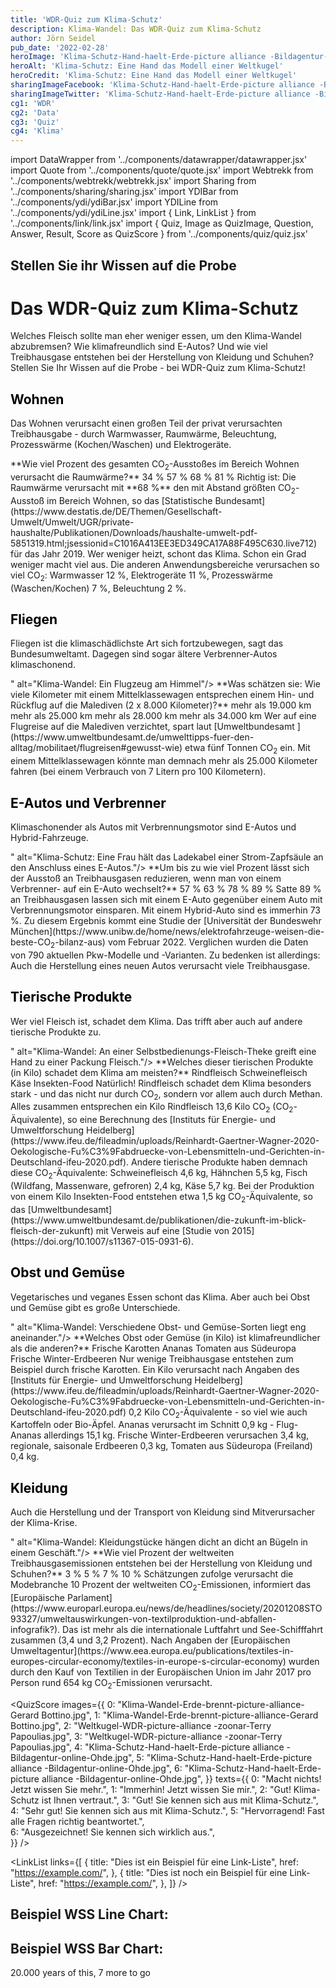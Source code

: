 ```yaml
---
title: 'WDR-Quiz zum Klima-Schutz'
description: Klima-Wandel: Das WDR-Quiz zum Klima-Schutz
author: Jörn Seidel
pub_date: '2022-02-28'
heroImage: 'Klima-Schutz-Hand-haelt-Erde-picture alliance -Bildagentur-online-Ohde.jpg'
heroAlt: 'Klima-Schutz: Eine Hand das Modell einer Weltkugel'
heroCredit: 'Klima-Schutz: Eine Hand das Modell einer Weltkugel'
sharingImageFacebook: 'Klima-Schutz-Hand-haelt-Erde-picture alliance -Bildagentur-online-Ohde.jpg'
sharingImageTwitter: 'Klima-Schutz-Hand-haelt-Erde-picture alliance -Bildagentur-online-Ohde.jpg'
cg1: 'WDR'
cg2: 'Data'
cg3: 'Quiz'
cg4: 'Klima'
---
```


import DataWrapper from '../components/datawrapper/datawrapper.jsx'
import Quote from '../components/quote/quote.jsx'
import Webtrekk from '../components/webtrekk/webtrekk.jsx'
import Sharing from '../components/sharing/sharing.jsx'
import YDIBar from '../components/ydi/ydiBar.jsx'
import YDILine from '../components/ydi/ydiLine.jsx'
import { Link, LinkList } from '../components/link/link.jsx'
import { Quiz, Image as QuizImage, Question, Answer, Result, Score as QuizScore } from '../components/quiz/quiz.jsx'

## Stellen Sie ihr Wissen auf die Probe

# Das WDR-Quiz zum Klima-Schutz

Welches Fleisch sollte man eher weniger essen, um den Klima-Wandel abzubremsen? Wie klimafreundlich sind E-Autos? Und wie viel Treibhausgase entstehen bei der Herstellung von Kleidung und Schuhen? Stellen Sie Ihr Wissen auf die Probe - bei WDR-Quiz zum Klima-Schutz!


## <span style="color:black">Wohnen</span>

Das Wohnen verursacht einen großen Teil der privat verursachten Treibhausgabe - durch Warmwasser, Raumwärme, Beleuchtung, Prozesswärme (Kochen/Waschen) und Elektrogeräte.

<Quiz>
<QuizImage src="Heizungsregler_Quelle_imago_photothek_Liesa_Johannssen.png" alt="Eine Hand dreht an einem Heizungsregler."/>
<Question>**Wie viel Prozent des gesamten CO<sub>2</sub>-Ausstoßes im Bereich Wohnen verursacht die Raumwärme?**</Question>
<Answer>34 %</Answer>
<Answer>57 %</Answer>
<Answer correct>68 %</Answer>
<Answer>81 %</Answer>
<Result>
Richtig ist: Die Raumwärme verursacht mit **68 %** den mit Abstand größten CO<sub>2</sub>-Ausstoß im Bereich Wohnen, so das [Statistische Bundesamt](https://www.destatis.de/DE/Themen/Gesellschaft-Umwelt/Umwelt/UGR/private-haushalte/Publikationen/Downloads/haushalte-umwelt-pdf-5851319.html;jsessionid=C1016A413EE3ED349CA17A88F495C630.live712) für das Jahr 2019. Wer weniger heizt, schont das Klima. Schon ein Grad weniger macht viel aus. Die anderen Anwendungsbereiche verursachen so viel CO<sub>2</sub>: Warmwasser 12 %, Elektrogeräte 11 %, Prozesswärme (Waschen/Kochen) 7 %, Beleuchtung 2 %.
</Result>
</Quiz>


## <span style="color:black">Fliegen</span>

Fliegen ist die klimaschädlichste Art sich fortzubewegen, sagt das Bundesumweltamt. Dagegen sind sogar ältere Verbrenner-Autos klimaschonend.

<Quiz>
<QuizImage src="<QuizImage src="Flugzeug-und-Klima-imago-Robert-Michael.jpg"/>" alt="Klima-Wandel: Ein Flugzeug am Himmel"/>
<Question>**Was schätzen sie: Wie viele Kilometer mit einem Mittelklassewagen entsprechen einem Hin- und Rückflug auf die Malediven (2 x 8.000 Kilometer)?**</Question>
<Answer>mehr als 19.000 km</Answer>
<Answer correct>mehr als 25.000 km</Answer>
<Answer>mehr als 28.000 km</Answer>
<Answer>mehr als 34.000 km</Answer>
<Result>
Wer auf eine Flugreise auf die Malediven verzichtet, spart laut [Umweltbundesamt ](https://www.umweltbundesamt.de/umwelttipps-fuer-den-alltag/mobilitaet/flugreisen#gewusst-wie) etwa fünf Tonnen CO<sub>2</sub> ein. Mit einem Mittelklassewagen könnte man demnach mehr als 25.000 Kilometer fahren (bei einem Verbrauch von 7 Litern pro 100 Kilometern).
</Result>
</Quiz>


## <span style="color:black">E-Autos und Verbrenner</span>

Klimaschonender als Autos mit Verbrennungsmotor sind E-Autos und Hybrid-Fahrzeuge.

<Quiz>
<QuizImage src="<QuizImage src="E-Auto-und-Klima-mauritius images- Johner.jpg"/>" alt="Klima-Schutz: Eine Frau hält das Ladekabel einer Strom-Zapfsäule an den Anschluss eines E-Autos."/>
<Question>**Um bis zu wie viel Prozent lässt sich der Ausstoß an Treibhausgasen reduzieren, wenn man von einem Verbrenner- auf ein E-Auto wechselt?**</Question>
<Answer>57 %</Answer>
<Answer>63 %</Answer>
<Answer>78 %</Answer>
<Answer correct>89 %</Answer>
<Result>
Satte 89 % an Treibhausgasen lassen sich mit einem E-Auto gegenüber einem Auto mit Verbrennungsmotor einsparen. Mit einem Hybrid-Auto sind es immerhin 73 %. Zu diesem Ergebnis kommt eine Studie der [Universität der Bundeswehr München](https://www.unibw.de/home/news/elektrofahrzeuge-weisen-die-beste-CO<sub>2</sub>-bilanz-aus) vom Februar 2022. Verglichen wurden die Daten von 790 aktuellen Pkw-Modelle und -Varianten. Zu bedenken ist allerdings: Auch die Herstellung eines neuen Autos verursacht viele Treibhausgase.
</Result>
</Quiz>


## <span style="color:black">Tierische Produkte</span>

Wer viel Fleisch ist, schadet dem Klima. Das trifft aber auch auf andere tierische Produkte zu.

<Quiz>
<QuizImage src="<QuizImage src="Fleisch-und-Klima-ddp-BO-Theißen.jpg"/>" alt="Klima-Wandel: An einer Selbstbedienungs-Fleisch-Theke greift eine Hand zu einer Packung Fleisch."/>
<Question>**Welches dieser tierischen Produkte (in Kilo) schadet dem Klima am meisten?**</Question>
<Answer correct>Rindfleisch</Answer>
<Answer>Schweinefleisch</Answer>
<Answer>Käse</Answer>
<Answer>Insekten-Food</Answer>
<Result>
Natürlich! Rindfleisch schadet dem Klima besonders stark - und das nicht nur durch CO<sub>2</sub>, sondern vor allem auch durch Methan. Alles zusammen entsprechen ein Kilo Rindfleisch 13,6 Kilo CO<sub>2</sub> (CO<sub>2</sub>-Äquivalente), so eine Berechnung des [Instituts für Energie- und Umweltforschung Heidelberg](https://www.ifeu.de/fileadmin/uploads/Reinhardt-Gaertner-Wagner-2020-Oekologische-Fu%C3%9Fabdruecke-von-Lebensmitteln-und-Gerichten-in-Deutschland-ifeu-2020.pdf). Andere tierische Produkte haben demnach diese CO<sub>2</sub>-Äquivalente: Schweinefleisch 4,6 kg, Hähnchen 5,5 kg, Fisch (Wildfang, Massenware, gefroren) 2,4 kg, Käse 5,7 kg. Bei der Produktion von einem Kilo Insekten-Food entstehen etwa 1,5 kg CO<sub>2</sub>-Äquivalente, so das [Umweltbundesamt](https://www.umweltbundesamt.de/publikationen/die-zukunft-im-blick-fleisch-der-zukunft) mit Verweis auf eine [Studie von 2015](https://doi.org/10.1007/s11367-015-0931-6). 
</Result>
</Quiz>


## <span style="color:black">Obst und Gemüse</span>

Vegetarisches und veganes Essen schont das Klima. Aber auch bei Obst und Gemüse gibt es große Unterschiede.

<Quiz>
<QuizImage src="<QuizImage src="Klima-Obst-und-Gemuese-wdr-picture-alliance-dpa-peter-kneffel.jpg"/>" alt="Klima-Wandel: Verschiedene Obst- und Gemüse-Sorten liegt eng aneinander."/>
<Question>**Welches Obst oder Gemüse (in Kilo) ist klimafreundlicher als die anderen?**</Question>
<Answer correct>Frische Karotten</Answer>
<Answer>Ananas</Answer>
<Answer>Tomaten aus Südeuropa</Answer>
<Answer>Frische Winter-Erdbeeren</Answer>
<Result>
Nur wenige Treibhausgase entstehen zum Beispiel durch frische Karotten. Ein Kilo verursacht nach Angaben des [Instituts für Energie- und Umweltforschung Heidelberg](https://www.ifeu.de/fileadmin/uploads/Reinhardt-Gaertner-Wagner-2020-Oekologische-Fu%C3%9Fabdruecke-von-Lebensmitteln-und-Gerichten-in-Deutschland-ifeu-2020.pdf) 0,2 Kilo CO<sub>2</sub>-Äquivalente - so viel wie auch Kartoffeln oder Bio-Äpfel. Ananas verursacht im Schnitt 0,9 kg - Flug-Ananas allerdings 15,1 kg. Frische Winter-Erdbeeren verursachen 3,4 kg, regionale, saisonale Erdbeeren 0,3 kg, Tomaten aus Südeuropa (Freiland) 0,4 kg.
</Result>
</Quiz>


## <span style="color:black">Kleidung</span>

Auch die Herstellung und der Transport von Kleidung sind Mitverursacher der Klima-Krise.

<Quiz>
<QuizImage src="<QuizImage src="Klima-und-Kleidung-wdr-dpa-Jens Kalaene.jpg"/>" alt="Klima-Wandel: Kleidungstücke hängen dicht an dicht an Bügeln in einem Geschäft."/>
<Question>**Wie viel Prozent der weltweiten Treibhausgasemissionen entstehen bei der Herstellung von Kleidung und Schuhen?**</Question>
<Answer>3 %</Answer>
<Answer>5 %</Answer>
<Answer>7 %</Answer>
<Answer correct>10 %</Answer>
<Result>
Schätzungen zufolge verursacht die Modebranche 10 Prozent der weltweiten CO<sub>2</sub>-Emissionen, informiert das [Europäische Parlament](https://www.europarl.europa.eu/news/de/headlines/society/20201208STO93327/umweltauswirkungen-von-textilproduktion-und-abfallen-infografik?). Das ist mehr als die internationale Luftfahrt und See-Schifffahrt zusammen (3,4 und 3,2 Prozent). Nach Angaben der [Europäischen Umweltagentur](https://www.eea.europa.eu/publications/textiles-in-europes-circular-economy/textiles-in-europe-s-circular-economy) wurden durch den Kauf von Textilien in der Europäischen Union im Jahr 2017 pro Person rund 654 kg CO<sub>2</sub>-Emissionen verursacht. 
</Result>
</Quiz>

<QuizScore
images={{
    0: "Klima-Wandel-Erde-brennt-picture-alliance-Gerard Bottino.jpg",
    1: "Klima-Wandel-Erde-brennt-picture-alliance-Gerard Bottino.jpg",
    2: "Weltkugel-WDR-picture-alliance -zoonar-Terry Papoulias.jpg",
    3: "Weltkugel-WDR-picture-alliance -zoonar-Terry Papoulias.jpg",
    4: "Klima-Schutz-Hand-haelt-Erde-picture alliance -Bildagentur-online-Ohde.jpg",
    5: "Klima-Schutz-Hand-haelt-Erde-picture alliance -Bildagentur-online-Ohde.jpg",
    6: "Klima-Schutz-Hand-haelt-Erde-picture alliance -Bildagentur-online-Ohde.jpg",
}}
texts={{
    0: "Macht nichts! Jetzt wissen Sie mehr.",
    1: "Immerhin! Jetzt wissen Sie mir.",
    2: "Gut! Klima-Schutz ist Ihnen vertraut.",
    3: "Gut! Sie kennen sich aus mit Klima-Schutz.",
    4: "Sehr gut! Sie kennen sich aus mit Klima-Schutz.",
    5: "Hervorragend! Fast alle Fragen richtig beantwortet.",  
    6: "Ausgezeichnet! Sie kennen sich wirklich aus.",                    
}}
/>

<Link title="Dies ist ein Beispiel für einen einzelnen Link" href="https://example.com/" />

<LinkList links={[
{
title: "Dies ist ein Beispiel für eine Link-Liste",
href: "https://example.com/",
},
{
title: "Dies ist noch ein Beispiel für eine Link-Liste",
href: "https://example.com/",
},
]} />

## Beispiel WSS Line Chart:

<YDILine name="test_line"/>

## Beispiel WSS Bar Chart:

<YDIBar name="test"/>

<Link title="Climate Clock" href="https://climateclock.world/" />

<Quote author="Bo Burnham">20.000 years of this, 7 more to go</Quote>

<Link title="That Funny Feeling, Bo Burnham" href="https://www.youtube.com/watch?v=ObOqq1knVxs" />

<Sharing twitter facebook mail whatsapp telegram reddit xing linkedin />

